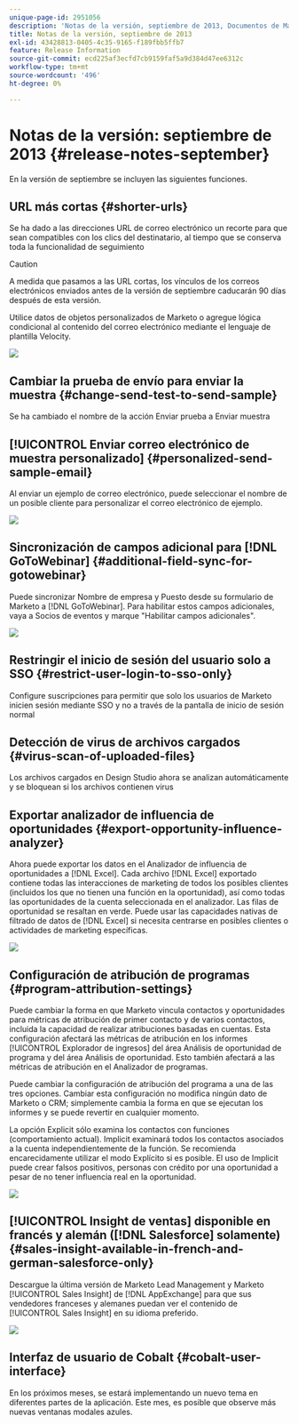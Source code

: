 ```yaml
---
unique-page-id: 2951056
description: 'Notas de la versión, septiembre de 2013, Documentos de Marketo: documentación del producto'
title: Notas de la versión, septiembre de 2013
exl-id: 43428813-0405-4c35-9165-f189fbb5ffb7
feature: Release Information
source-git-commit: ecd225af3ecfd7cb9159faf5a9d384d47ee6312c
workflow-type: tm+mt
source-wordcount: '496'
ht-degree: 0%

---
```


# Notas de la versión: septiembre de 2013 {#release-notes-september}

En la versión de septiembre se incluyen las siguientes funciones.

## URL más cortas {#shorter-urls}

Se ha dado a las direcciones URL de correo electrónico un recorte para que sean compatibles con los clics del destinatario, al tiempo que se conserva toda la funcionalidad de seguimiento

>[!CAUTION]
>
>A medida que pasamos a las URL cortas, los vínculos de los correos electrónicos enviados antes de la versión de septiembre caducarán 90 días después de esta versión.

Utilice datos de objetos personalizados de Marketo o agregue lógica condicional al contenido del correo electrónico mediante el lenguaje de plantilla Velocity.

![](assets/image2014-9-22-17-3a10-3a56.png)

## Cambiar la prueba de envío para enviar la muestra {#change-send-test-to-send-sample}

Se ha cambiado el nombre de la acción Enviar prueba a Enviar muestra

## [!UICONTROL Enviar correo electrónico de muestra personalizado] {#personalized-send-sample-email}

Al enviar un ejemplo de correo electrónico, puede seleccionar el nombre de un posible cliente para personalizar el correo electrónico de ejemplo.

![](assets/image2014-9-22-17-3a11-3a22.png)

## Sincronización de campos adicional para [!DNL GoToWebinar] {#additional-field-sync-for-gotowebinar}

Puede sincronizar Nombre de empresa y Puesto desde su formulario de Marketo a [!DNL GoToWebinar]. Para habilitar estos campos adicionales, vaya a Socios de eventos y marque &quot;Habilitar campos adicionales&quot;.

![](assets/image2014-9-22-17-3a11-3a53.png)

## Restringir el inicio de sesión del usuario solo a SSO {#restrict-user-login-to-sso-only}

Configure suscripciones para permitir que solo los usuarios de Marketo inicien sesión mediante SSO y no a través de la pantalla de inicio de sesión normal

## Detección de virus de archivos cargados {#virus-scan-of-uploaded-files}

Los archivos cargados en Design Studio ahora se analizan automáticamente y se bloquean si los archivos contienen virus

## Exportar analizador de influencia de oportunidades {#export-opportunity-influence-analyzer}

Ahora puede exportar los datos en el Analizador de influencia de oportunidades a [!DNL Excel]. Cada archivo [!DNL Excel] exportado contiene todas las interacciones de marketing de todos los posibles clientes (incluidos los que no tienen una función en la oportunidad), así como todas las oportunidades de la cuenta seleccionada en el analizador. Las filas de oportunidad se resaltan en verde. Puede usar las capacidades nativas de filtrado de datos de [!DNL Excel] si necesita centrarse en posibles clientes o actividades de marketing específicas.

![](assets/image2014-9-22-17-3a12-3a23.png)

## Configuración de atribución de programas {#program-attribution-settings}

Puede cambiar la forma en que Marketo vincula contactos y oportunidades para métricas de atribución de primer contacto y de varios contactos, incluida la capacidad de realizar atribuciones basadas en cuentas. Esta configuración afectará las métricas de atribución en los informes [!UICONTROL Explorador de ingresos] del área Análisis de oportunidad de programa y del área Análisis de oportunidad. Esto también afectará a las métricas de atribución en el Analizador de programas.

Puede cambiar la configuración de atribución del programa a una de las tres opciones. Cambiar esta configuración no modifica ningún dato de Marketo o CRM; simplemente cambia la forma en que se ejecutan los informes y se puede revertir en cualquier momento.

La opción Explicit sólo examina los contactos con funciones (comportamiento actual). Implicit examinará todos los contactos asociados a la cuenta independientemente de la función. Se recomienda encarecidamente utilizar el modo Explícito si es posible. El uso de Implicit puede crear falsos positivos, personas con crédito por una oportunidad a pesar de no tener influencia real en la oportunidad.

![](assets/image2014-9-22-17-3a12-3a43.png)

## [!UICONTROL Insight de ventas] disponible en francés y alemán ([!DNL Salesforce] solamente) {#sales-insight-available-in-french-and-german-salesforce-only}

Descargue la última versión de Marketo Lead Management y Marketo [!UICONTROL Sales Insight] de [!DNL AppExchange] para que sus vendedores franceses y alemanes puedan ver el contenido de [!UICONTROL Sales Insight] en su idioma preferido.

![](assets/image2014-9-22-17-3a13-3a12.png)

## Interfaz de usuario de Cobalt {#cobalt-user-interface}

En los próximos meses, se estará implementando un nuevo tema en diferentes partes de la aplicación. Este mes, es posible que observe más nuevas ventanas modales azules.
